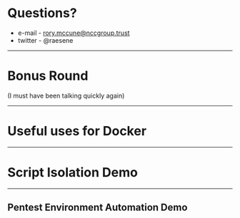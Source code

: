 # Questions?

 - e-mail - rory.mccune@nccgroup.trust
 - twitter - @raesene

---

# Bonus Round

(I must have been talking quickly again)

---

# Useful uses for Docker

---

# Script Isolation Demo

---

## Pentest Environment Automation Demo





